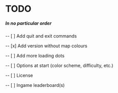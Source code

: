 # TODO

  ##### In no particular order
  
  -- [ ] Add quit and exit commands
  
  -- [x] Add version without map colours

  -- [ ] Add more loading dots
  
  -- [ ] Options at start (color scheme, difficulty, etc.)
  
  -- [ ] License
  
  -- [ ] Ingame leaderboard(s)
